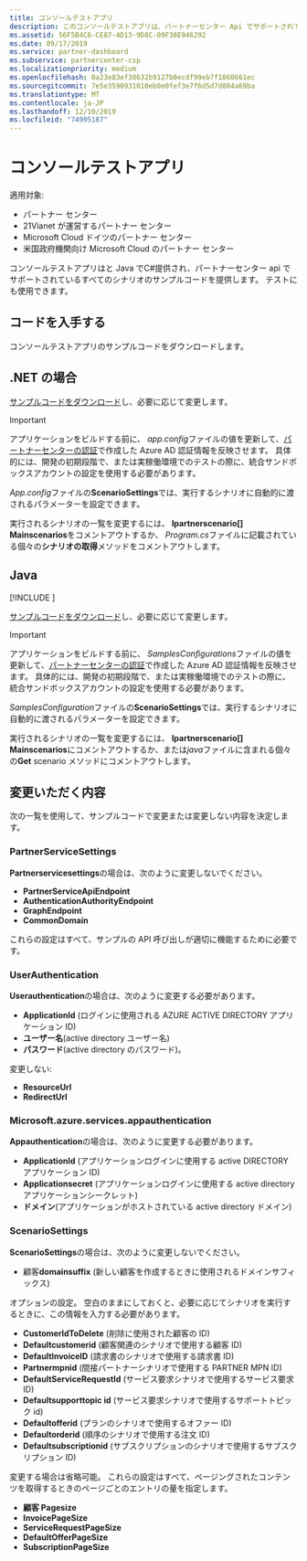 ```yaml
---
title: コンソールテストアプリ
description: このコンソールテストアプリは、パートナーセンター Api でサポートされているすべてのシナリオのサンプルコードを提供します。 テストにも使用できます。
ms.assetid: 56F5B4C6-CE87-4D13-9D8C-09F38E946292
ms.date: 09/17/2019
ms.service: partner-dashboard
ms.subservice: partnercenter-csp
ms.localizationpriority: medium
ms.openlocfilehash: 0a23e83ef38632b9127b0ecdf99eb7f1860661ec
ms.sourcegitcommit: 7e5e3590931010eb0e0fef3e7f6d5d7d084a69ba
ms.translationtype: MT
ms.contentlocale: ja-JP
ms.lasthandoff: 12/10/2019
ms.locfileid: "74995187"
---
```

# <a name="console-test-app"></a>コンソールテストアプリ

適用対象:

- パートナー センター
- 21Vianet が運営するパートナー センター
- Microsoft Cloud ドイツのパートナー センター
- 米国政府機関向け Microsoft Cloud のパートナー センター

コンソールテストアプリはと Java でC#提供され、パートナーセンター api でサポートされているすべてのシナリオのサンプルコードを提供します。 テストにも使用できます。

## <a name="get-the-code"></a>コードを入手する

コンソールテストアプリのサンプルコードをダウンロードします。

## <a name="net"></a>.NET の場合

[サンプルコードをダウンロード](https://go.microsoft.com/fwlink/p/?LinkId=746682)し、必要に応じて変更します。

> [!IMPORTANT]
> アプリケーションをビルドする前に、 *app.config*ファイルの値を更新して、[パートナーセンターの認証](partner-center-authentication.md)で作成した Azure AD 認証情報を反映させます。 具体的には、開発の初期段階で、または実稼働環境でのテストの際に、統合サンドボックスアカウントの設定を使用する必要があります。

*App.config*ファイルの**ScenarioSettings**では、実行するシナリオに自動的に渡されるパラメーターを設定できます。

実行されるシナリオの一覧を変更するには、 **Ipartnerscenario\[\] Mainscenarios**をコメントアウトするか、 *Program.cs*ファイルに記載されている個々の**シナリオの取得**メソッドをコメントアウトします。

## <a name="java"></a>Java

[!INCLUDE [<Partner Center Java SDK support details>](<../includes/java-sdk-support.md>)]

[サンプルコードをダウンロード](https://go.microsoft.com/fwlink/p/?LinkId=2026887)し、必要に応じて変更します。

> [!IMPORTANT]
> アプリケーションをビルドする前に、 *SamplesConfigurations*ファイルの値を更新して、[パートナーセンターの認証](partner-center-authentication.md)で作成した Azure AD 認証情報を反映させます。 具体的には、開発の初期段階で、または実稼働環境でのテストの際に、統合サンドボックスアカウントの設定を使用する必要があります。

*SamplesConfiguration*ファイルの**ScenarioSettings**では、実行するシナリオに自動的に渡されるパラメーターを設定できます。

実行されるシナリオの一覧を変更するには、 **Ipartnerscenario\[\] Mainscenarios**にコメントアウトするか、または*java*ファイルに含まれる個々の**Get** scenario メソッドにコメントアウトします。

## <a name="what-to-change"></a>変更いただく内容

次の一覧を使用して、サンプルコードで変更または変更しない内容を決定します。

### <a name="partnerservicesettings"></a>PartnerServiceSettings

**Partnerservicesettings**の場合は、次のように変更しないでください。

- **PartnerServiceApiEndpoint**
- **AuthenticationAuthorityEndpoint**
- **GraphEndpoint**
- **CommonDomain**

これらの設定はすべて、サンプルの API 呼び出しが適切に機能するために必要です。

### <a name="userauthentication"></a>UserAuthentication

**Userauthentication**の場合は、次のように変更する必要があります。

- **ApplicationId** (ログインに使用される AZURE ACTIVE DIRECTORY アプリケーション ID)
- **ユーザー名**(active directory ユーザー名)
- **パスワード**(active directory のパスワード)。

変更しない:

- **ResourceUrl**
- **RedirectUrl**

### <a name="appauthentication"></a>Microsoft.azure.services.appauthentication

**Appauthentication**の場合は、次のように変更する必要があります。

- **ApplicationId** (アプリケーションログインに使用する active DIRECTORY アプリケーション ID)
- **Applicationsecret** (アプリケーションログインに使用する active directory アプリケーションシークレット)
- **ドメイン**(アプリケーションがホストされている active directory ドメイン)

### <a name="scenariosettings"></a>ScenarioSettings

**ScenarioSettings**の場合は、次のように変更しないでください。

- 顧客**domainsuffix** (新しい顧客を作成するときに使用されるドメインサフィックス)

オプションの設定。 空白のままにしておくと、必要に応じてシナリオを実行するときに、この情報を入力する必要があります。

- **CustomerIdToDelete** (削除に使用された顧客の ID)
- **Defaultcustomerid** (顧客関連のシナリオで使用する顧客 ID)
- **DefaultInvoiceID** (請求書のシナリオで使用する請求書 ID)
- **Partnermpnid** (間接パートナーシナリオで使用する PARTNER MPN ID)
- **DefaultServiceRequestId** (サービス要求シナリオで使用するサービス要求 ID)
- **Defaultsupporttopic id** (サービス要求シナリオで使用するサポートトピック id)
- **Defaultofferid** (プランのシナリオで使用するオファー ID)
- **Defaultorderid** (順序のシナリオで使用する注文 ID)
- **Defaultsubscriptionid** (サブスクリプションのシナリオで使用するサブスクリプション ID)

変更する場合は省略可能。 これらの設定はすべて、ページングされたコンテンツを取得するときのページごとのエントリの量を指定します。

- **顧客 Pagesize**
- **InvoicePageSize**
- **ServiceRequestPageSize**
- **DefaultOfferPageSize**
- **SubscriptionPageSize**